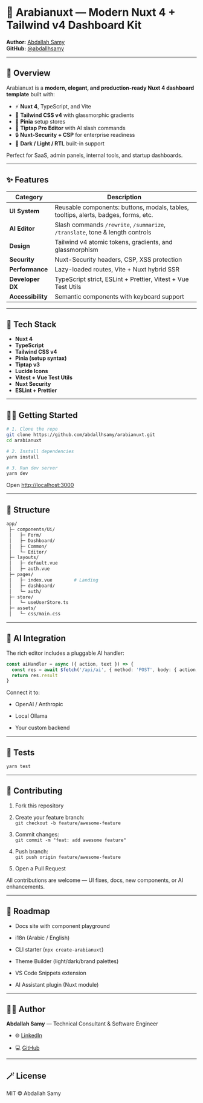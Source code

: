 # 🌌 Arabianuxt — Modern Nuxt 4 + Tailwind v4 Dashboard Kit

**Author:** [Abdallah Samy](https://www.linkedin.com/in/abdallah-samy/)  
**GitHub:** [@abdallhsamy](https://github.com/abdallhsamy)

---

## 🚀 Overview

Arabianuxt is a **modern, elegant, and production-ready Nuxt 4 dashboard template** built with:
- ⚡ **Nuxt 4**, TypeScript, and Vite
- 🎨 **Tailwind CSS v4** with glassmorphic gradients
- 🧩 **Pinia** setup stores
- 🧠 **Tiptap Pro Editor** with AI slash commands
- 🔒 **Nuxt-Security + CSP** for enterprise readiness
- 💅 **Dark / Light / RTL** built-in support

Perfect for SaaS, admin panels, internal tools, and startup dashboards.

---

## ✨ Features

| Category | Description |
|-----------|-------------|
| **UI System** | Reusable components: buttons, modals, tables, tooltips, alerts, badges, forms, etc. |
| **AI Editor** | Slash commands `/rewrite`, `/summarize`, `/translate`, tone & length controls |
| **Design** | Tailwind v4 atomic tokens, gradients, and glassmorphism |
| **Security** | Nuxt-Security headers, CSP, XSS protection |
| **Performance** | Lazy-loaded routes, Vite + Nuxt hybrid SSR |
| **Developer DX** | TypeScript strict, ESLint + Prettier, Vitest + Vue Test Utils |
| **Accessibility** | Semantic components with keyboard support |

---

## 🧰 Tech Stack

- **Nuxt 4**
- **TypeScript**
- **Tailwind CSS v4**
- **Pinia (setup syntax)**
- **Tiptap v3**
- **Lucide Icons**
- **Vitest + Vue Test Utils**
- **Nuxt Security**
- **ESLint + Prettier**

---

## 🧑‍💻 Getting Started

```bash
# 1. Clone the repo
git clone https://github.com/abdallhsamy/arabianuxt.git
cd arabianuxt

# 2. Install dependencies
yarn install

# 3. Run dev server
yarn dev
```

Open [http://localhost:3000](http://localhost:3000)

---

## 🧩 Structure

```bash
app/
 ├─ components/Ui/
 │   ├─ Form/
 │   ├─ Dashboard/
 │   ├─ Common/
 │   └─ Editor/
 ├─ layouts/
 │   ├─ default.vue
 │   ├─ auth.vue
 ├─ pages/
 │   ├─ index.vue        # Landing
 │   ├─ dashboard/
 │   └─ auth/
 ├─ store/
 │   └─ useUserStore.ts
 ├─ assets/
 │   └─ css/main.css
```

---

## 🧠 AI Integration

The rich editor includes a pluggable AI handler:

```ts
const aiHandler = async ({ action, text }) => {
  const res = await $fetch('/api/ai', { method: 'POST', body: { action, text } })
  return res.result
}
```

Connect it to:

-   OpenAI / Anthropic

-   Local Ollama

-   Your custom backend


---

## 🧪 Tests

```bash
yarn test
```

---

## 🤝 Contributing

1.  Fork this repository

2.  Create your feature branch:  
    `git checkout -b feature/awesome-feature`

3.  Commit changes:  
    `git commit -m "feat: add awesome feature"`

4.  Push branch:  
    `git push origin feature/awesome-feature`

5.  Open a Pull Request


All contributions are welcome — UI fixes, docs, new components, or AI enhancements.

---

## 🧭 Roadmap

-    Docs site with component playground

-    i18n (Arabic / English)

-    CLI starter (`npx create-arabianuxt`)

-    Theme Builder (light/dark/brand palettes)

-    VS Code Snippets extension

-    AI Assistant plugin (Nuxt module)


---

## 🧑‍🚀 Author

**Abdallah Samy** — Technical Consultant & Software Engineer

-   🌐 [LinkedIn](https://www.linkedin.com/in/abdallah-samy/)

-   💻 [GitHub](https://github.com/abdallhsamy)


---

## 🪄 License

MIT © Abdallah Samy
